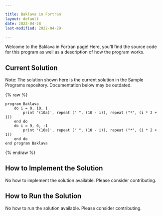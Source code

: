 ```yaml
---

title: Baklava in Fortran
layout: default
date: 2022-04-28
last-modified: 2022-04-29

---
```


Welcome to the Baklava in Fortran page! Here, you'll find the source code for this program as well as a description of how the program works.

## Current Solution

Note: The solution shown here is the current solution in the Sample Programs repository. Documentation below may be outdated.

{% raw %}

```Fortran
program Baklava
    do i = 0, 10, 1
        print '(10a)', repeat (" ", (10 - i)), repeat ("*", (i * 2 + 1))
    end do
    do i = 9, 0, -1
        print '(10a)', repeat (" ", (10 - i)), repeat ("*", (i * 2 + 1))
    end do
end program Baklava

```

{% endraw %}

## How to Implement the Solution

No how to implement the solution available. Please consider contributing.

## How to Run the Solution

No how to run the solution available. Please consider contributing.